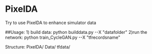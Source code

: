 # PixelDA
Try to use PixelDA to enhance simulator data

##Usage: 
        1) build data: python builddata.py --X "datafolder"
        2)run the network: python train_CycleGAN.py --X "tfrecordsname"

Structure:
    PixelDA/
        Data/
            tfdata/
